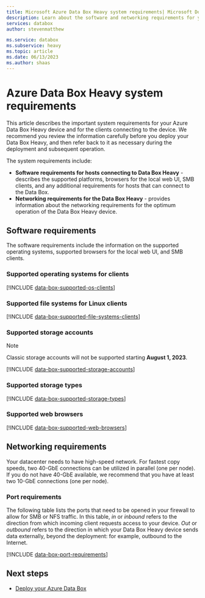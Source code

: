 ```yaml
---
title: Microsoft Azure Data Box Heavy system requirements| Microsoft Docs
description: Learn about the software and networking requirements for your Azure Data Box Heavy
services: databox
author: stevenmatthew

ms.service: databox
ms.subservice: heavy
ms.topic: article
ms.date: 06/13/2023
ms.author: shaas
---
```

# Azure Data Box Heavy system requirements

This article describes the important system requirements for your Azure Data Box Heavy device and for the clients connecting to the device. We recommend you review the information carefully before you deploy your Data Box Heavy, and then refer back to it as necessary during the deployment and subsequent operation.

The system requirements include:

* **Software requirements for hosts connecting to Data Box Heavy** - describes the supported platforms, browsers for the local web UI, SMB clients, and any additional requirements for hosts that can connect to the Data Box.
* **Networking requirements for the Data Box Heavy** - provides information about the networking requirements for the optimum operation of the Data Box Heavy device.

## Software requirements

The software requirements include the information on the supported operating systems, supported browsers for the local web UI, and SMB clients.

### Supported operating systems for clients

[!INCLUDE [data-box-supported-os-clients](../../includes/data-box-supported-os-clients.md)]

### Supported file systems for Linux clients

[!INCLUDE [data-box-supported-file-systems-clients](../../includes/data-box-supported-file-systems-clients.md)]

### Supported storage accounts

> [!Note]
> Classic storage accounts will not be supported starting **August 1, 2023**.

[!INCLUDE [data-box-supported-storage-accounts](../../includes/data-box-supported-storage-accounts.md)]

### Supported storage types

[!INCLUDE [data-box-supported-storage-types](../../includes/data-box-supported-storage-types.md)]

### Supported web browsers

[!INCLUDE [data-box-supported-web-browsers](../../includes/data-box-supported-web-browsers.md)]

## Networking requirements

Your datacenter needs to have high-speed network. For fastest copy speeds, two 40-GbE connections can be utilized in parallel (one per node). If you do not have 40-GbE available, we recommend that you have at least two 10-GbE connections (one per node).

### Port requirements

The following table lists the ports that need to be opened in your firewall to allow for SMB or NFS traffic. In this table, *in* or *inbound* refers to the direction from which incoming client requests access to your device. *Out* or *outbound* refers to the direction in which your Data Box Heavy device sends data externally, beyond the deployment: for example, outbound to the Internet.

[!INCLUDE [data-box-port-requirements](../../includes/data-box-port-requirements.md)]

## Next steps

* [Deploy your Azure Data Box](data-box-deploy-ordered.md)
